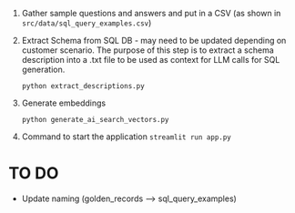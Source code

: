 1. Gather sample questions and answers and put in a CSV (as shown in `src/data/sql_query_examples.csv`)

2. Extract Schema from SQL DB - may need to be updated depending on customer scenario. The purpose of this step is to extract a schema description into a .txt file to be used as context for LLM calls for SQL generation.

   `python extract_descriptions.py`

3. Generate embeddings 

    `python generate_ai_search_vectors.py`

4. Command to start the application
    `streamlit run app.py`

# TO DO
- Update naming (golden_records --> sql_query_examples)

